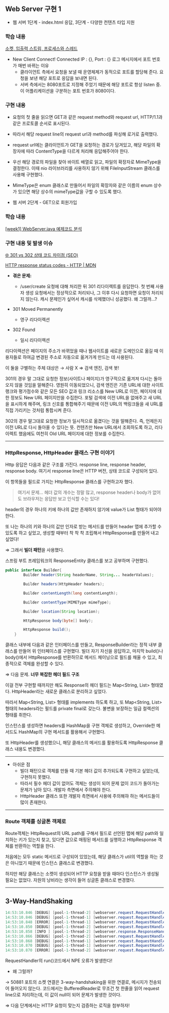 ## Web Server 구현 1
- 웹 서버 1단계 - index.html 응답, 3단계 - 다양한 컨텐츠 타입 지원

### 학습 내용
[소켓, 입출력 스트림, 프로세스와 스레드](https://github.com/sharpie1330/be-was-neon/wiki/%EC%86%8C%EC%BC%93,-%EC%9E%85%EC%B6%9C%EB%A0%A5-%EC%8A%A4%ED%8A%B8%EB%A6%BC,-%ED%94%84%EB%A1%9C%EC%84%B8%EC%8A%A4%EC%99%80-%EC%8A%A4%EB%A0%88%EB%93%9C)
- New Client Connect! Connected IP : {}, Port : {} 로그 메시지에서 포트 번호가 매번 바뀌는 이유
    - 클라이언트 측에서 요청을 보낼 때 운영체제가 동적으로 포트를 할당해 준다. 요청을 보낸 해당 포트로 응답을 보내면 된다.
    - 서버 측에서는 8080포트로 지정해 주었기 때문에 해당 포트로 항상 listen 중. 이 어플리케이션을 구분하는 포트 번호가 8080이다.

### 구현 내용
- 요청의 첫 줄을 읽으면 GET과 같은 request method와 request url, HTTP/1.1과 같은 프로토콜 순서로 표시된다.
- 따라서 해당 request line의 request url과 method를 파싱해 로거로 출력했다.
- request url에는 클라이언트가 GET을 요청하는 경로가 담겨있고, 해당 파일의 확장자에 따라 ContentType을 다르게 처리해 응답해주어야 한다.
- 우선 해당 경로의 파일을 찾아 바이트 배열로 읽고, 파일의 확장자로 MimeType을 결정한다. 이때 nio 라이브러리를 사용하지 않기 위해 FileInputStream 클래스를 사용해 구현했다.
- MimeType은 enum 클래스로 만들어서 파일의 확장자와 같은 이름의 enum 상수가 있으면 해당 상수의 mimeType값을 구할 수 있도록 했다.

- 웹 서버 2단계 - GET으로 회원가입
### 학습 내용
[[week1] WebServer.java 예제코드 분석](https://github.com/sharpie1330/be-was-neon/wiki/%5Bweek1%5D-WebServer.java-%EC%98%88%EC%A0%9C%EC%BD%94%EB%93%9C-%EB%B6%84%EC%84%9D)

### 구현 내용 및 발생 이슈

[🌐 301 vs 302 상태 코드 차이점 (SEO)](https://inpa.tistory.com/entry/HTTP-🌐-301-vs-302-상태-코드-차이점-💯-완벽-정리)

[HTTP response status codes - HTTP | MDN](https://developer.mozilla.org/en-US/docs/Web/HTTP/Status#information_responses)

- **겪은 문제:**
    - /user/create 요청에 대해 처리한 뒤 301 리다이렉트를 응답한다. 첫 번째 사용자 생성 요청에서는 정상적으로 처리되나, 그 이후 다시 요청하면 요청이 처리되지 않는다. 캐시 문제인가 싶어서 캐시를 삭제했더니 성공했다. 왜 그럴까…?


- 301 Moved Permanently
    - 영구 리다이렉션
- 302 Found
    - 일시 리다이렉션

리다이렉션은 페이지의 주소가 바뀌었을 때나 웹사이트를 새로운 도메인으로 옮길 때 이용자들로 하여금 변경된 주소로 자동으로 옮겨가게 만드는 데 사용된다.

이 둘을 구별하는 주체 대상은 → 사람 X ⇒ 검색 엔진, 검색 봇!

301의 경우 말 그대로 요청한 정보(사이트나 페이지)가 영구적으로 옮겨져 다시는 돌아오지 않을 것임을 말해준다.
영원히 이동되었으니, 검색 엔진은 기존 URL에 대한 사이트 랭크와 평가점수와 같은 모든 SEO 값과 링크 리소스를 New URL로 이전, 페이지에 대한 정보도 New URL 페이지만을 수집한다.
포털 검색에 이전 URL을 없애주고 새 URL을 표시하게 해주며, 링크 신호를 통합해주기 때문에 이전 URL의 백링크들을 새 URL를 직접 가리키는 것처럼 통합시켜 준다.

302의 경우 말그대로 요청한 정보가 일시적으로 옮겼다는 것을 말해준다. 즉, 언제든지 이전 URL로 다시 돌아올 수 있다는 뜻. 컨텐츠만 New URL에서 조회하도록 하고, 리다이렉트 했음에도 여천히 Old URL 페이지에 대한 정보를 수집한다.

---

### HttpResponse, HttpHeader 클래스 구현 이야기

Http 응답은 다음과 같은 구조를 가진다. response line, response header, response body. 여기서 response line은 HTTP 버전, 상태 코드로 구성되어 있다.

이 항목들을 필드로 가지는 HttpResponse 클래스를 구현하고자 했다.

> 여기서 문제… 헤더 값의 개수는 정말 많고, response header나 body가 없어도 브라우저는 응답만 보고 인식할 수는 있다!

header의 경우 하나의 키에 하나의 값만 존재하지 않기에 value가 List<String> 형태가 되어야 한다.

또 나는 하나의 키와 하나의 값만 인자로 받는 메서드를 만들어 header 맵에 추가할 수 있도록 하고 싶었고, 생성할 때부터 착 착 착 조립해서 HttpResponse를 만들어 내고 싶었다!

⇒ 그래서 **빌더 패턴**을 사용했다.

스프링 부트 프레임워크의 ResponseEntity 클래스를 보고 공부하며 구현했다.

```java
public interface Builder{
        Builder header(String headerName, String... headerValues);

        Builder headers(HttpHeader headers);

        Builder contentLength(long contentLength);

        Builder contentType(MIMEType mimeType);

        Builder location(String location);

        HttpResponse body(byte[] body);

        HttpResponse build();
    }
```

클래스 내부에 다음과 같은 인터페이스를 만들고, ResponseBuilder라는 정적 내부 클래스를 만들어 위 인터페이스를 구현했다.
빌더 자기 자신을 응답하고, 마지막 build()나 body()에서 HttpResponse를 반환하므로 메서드 체이닝으로 필드를 채울 수 있고, 최종적으로 객체를 완성할 수 있다.


⇒ 다음 문제. **너무 복잡한 헤더 필드 구조**

이걸 전부 구현할 때까지만 해도 Response의 헤더 필드는 Map<String, List<String>> 형태였다.
HttpHeader라는 새로운 클래스로 분리하고 싶었다.

따라서 Map<String, List<String>> 형태를 implements 하도록 하고, 또 Map<String, List<String>> 형태의 headers라는 필드를 private final로 갖는다. 불변을 보장하는 일급 컬렉션의 형태를 취한다.

인스턴스를 생성하면 headers를 HashMap을 구현 객체로 생성하고, Override한 메서드도 HashMap의 구현 메서드를 활용해서 구현했다.

또 HttpHeader를 생성했으니, 해당 클래스의 메서드를 활용하도록 HttpResponse 클래스 내용도 변경했다.

---
- 아쉬운 점
    - 빌더 패턴으로 객체를 만들 때 기본 헤더 값이 추가되도록 구현하고 싶었는데, 구현하지 못했다.
    - 따라서 필수 헤더 값이 없어도 객체는 생성이 되어 문제 없이 코드가 돌아가는 문제가 남아 있다. 개발자 측면에서 주의해야 한다.
    - HttpHeader 클래스 또한 개발자 측면에서 사용에 주의해햐 하는 메서드들이 많이 존재한다.
---
### Route 객체를 싱글톤 객체로

Route객체는 HttpRequest의 URL path를 구해서 필드로 선언된 맵에 해당 path와 일치하는 키가 있는지 찾고, 있다면 값으로 매핑된 메서드를 실행하고 HttpResponse 객체를 반환하는 역할을 한다.

처음에는 모두 static 메서드로 구성되어 있었는데, 해당 클래스가 util의 역할을 하는 것은 아니었기 때문에 인스턴스 클래스로 변경했다.

하지만 해당 클래스는 소켓이 생성되어 HTTP 요청을 받을 때마다 인스턴스가 생성될 필요는 없었다. 자원의 낭비라는 생각이 들어 싱글톤 클래스로 변경했다.

---

## 3-Way-HandShaking

```java
14:53:10.846 [DEBUG] [pool-1-thread-2] [webserver.request.RequestHandler] - New Client Connect! Connected IP : /0:0:0:0:0:0:0:1, Port : 50881
14:53:10.846 [DEBUG] [pool-1-thread-1] [webserver.request.RequestHandler] - New Client Connect! Connected IP : /0:0:0:0:0:0:0:1, Port : 50880
14:53:10.848 [ERROR] [pool-1-thread-1] [webserver.request.RequestHandler] - Cannot invoke "String.isEmpty()" because the return value of "java.io.BufferedReader.readLine()" is null
14:53:10.850 [DEBUG] [pool-1-thread-2] [webserver.request.RequestHandler] - request method : POST, request url : /user/create?userId=hello&email=hello%40gmail.com&nickname=hello&password=1234
14:53:10.858 [INFO ] [pool-1-thread-2] [webserver.response.ResponseHandler] - user created successfully! - userId : hello
14:53:10.866 [DEBUG] [pool-1-thread-2] [webserver.request.RequestHandler] - New Client Connect! Connected IP : /0:0:0:0:0:0:0:1, Port : 50882
14:53:10.868 [DEBUG] [pool-1-thread-1] [webserver.request.RequestHandler] - New Client Connect! Connected IP : /0:0:0:0:0:0:0:1, Port : 50883
14:53:10.870 [DEBUG] [pool-1-thread-1] [webserver.request.RequestHandler] - request method : GET, request url : /registration/welcome.html
14:53:10.870 [ERROR] [pool-1-thread-2] [webserver.request.RequestHandler] - Cannot invoke "String.isEmpty()" because the return value of "java.io.BufferedReader.readLine()" is null
```

RequestHandler의 run()코드에서 NPE 오류가 발생한다!

- 왜 그럴까?

→ 50881 포트의 소켓 연결은 3-way-handshaking을 위한 연결로, 메시지가 전송되어 들어오지 않는다. 코드에서는 BufferedReader로 무조건 첫 한줄을 읽어 request line으로 처리하는데, 이 값이 null이 되어 문제가 발생한 것이다.

⇒ 다음 단계에서는 HTTP 요청이 맞는지 검증하는 로직을 첨부하자!